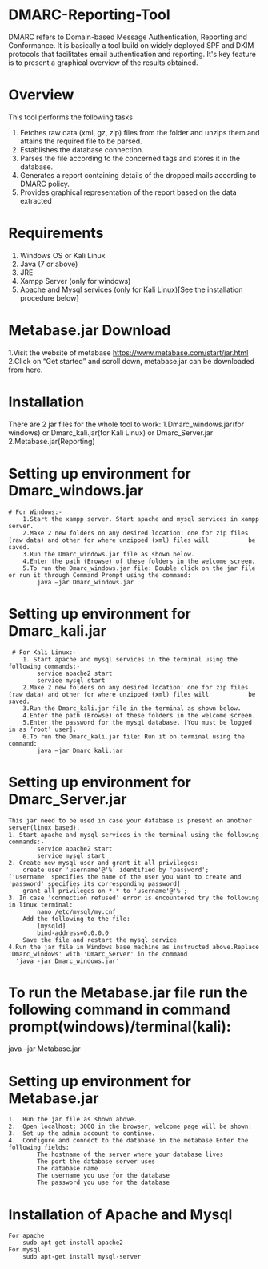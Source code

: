 # DMARC-Reporting-Tool
DMARC refers to Domain-based Message Authentication, Reporting and Conformance. It is basically a tool build on widely deployed SPF and DKIM protocols that facilitates email authentication and reporting. It's key feature is to present a graphical overview of the results obtained.

# Overview

This tool performs the following tasks
1.	Fetches raw data (xml, gz, zip) files from the folder and unzips them and attains the required file to be parsed.
2.	Establishes the database connection.
3.	Parses the file according to the concerned tags and stores it in the database. 
4.	Generates a report containing details of the dropped mails according to DMARC policy.
5.	Provides graphical representation of the report based on the data extracted

# Requirements

1. Windows OS or Kali Linux
2. Java (7 or above)
3. JRE
4. Xampp Server (only for windows) 
5. Apache and Mysql services (only for Kali Linux)[See the installation procedure below]
		
# Metabase.jar Download

1.Visit the website of metabase  https://www.metabase.com/start/jar.html
2.Click on “Get started” and scroll down, metabase.jar can be downloaded from here. 
 
# Installation

There are 2 jar files for the whole tool to work:
1.Dmarc_windows.jar(for windows) or Dmarc_kali.jar(for Kali Linux) or Dmarc_Server.jar
2.Metabase.jar(Reporting)

# Setting up environment for Dmarc_windows.jar
	# For Windows:-
		1.Start the xampp server. Start apache and mysql services in xampp server.
		2.Make 2 new folders on any desired location: one for zip files (raw data) and other for where unzipped (xml) files will 		   be saved.
		3.Run the Dmarc_windows.jar file as shown below.
		4.Enter the path (Browse) of these folders in the welcome screen. 
		5.To run the Dmarc_windows.jar file: Double click on the jar file or run it through Command Prompt using the command: 
			java –jar Dmarc_windows.jar
 # Setting up environment for Dmarc_kali.jar
 	 # For Kali Linux:-
		1. Start apache and mysql services in the terminal using the following commands:-
			service apache2 start
			service mysql start
		2.Make 2 new folders on any desired location: one for zip files (raw data) and other for where unzipped (xml) files will 		   be saved.
		3.Run the Dmarc_kali.jar file in the terminal as shown below.
		4.Enter the path (Browse) of these folders in the welcome screen.
		5.Enter the password for the mysql database. [You must be logged in as ‘root’ user].
		6.To run the Dmarc_kali.jar file: Run it on terminal using the command: 
			java –jar Dmarc_kali.jar
					
# Setting up environment for Dmarc_Server.jar

	This jar need to be used in case your database is present on another server(linux based).
	1. Start apache and mysql services in the terminal using the following commands:-
			service apache2 start
			service mysql start
	2. Create new mysql user and grant it all privileges:
		create user 'username'@'%' identified by 'password';
	['username' specifies the name of the user you want to create and 'password' specifies its corresponding password]
		grant all privileges on *.* to 'username'@'%';
	3. In case 'connection refused' error is encountered try the following in linux terminal:
			nano /etc/mysql/my.cnf
		Add the following to the file:
			[mysqld]
			bind-address=0.0.0.0
		Save the file and restart the mysql service
	4.Run the jar file in Windows base machine as instructed above.Replace 'Dmarc_windows' with 'Dmarc_Server' in the command 
	  'java -jar Dmarc_windows.jar'	

# To run the Metabase.jar file run the following command in command prompt(windows)/terminal(kali):

java –jar Metabase.jar
						
# Setting up environment for Metabase.jar

	1.	Run the jar file as shown above.
	2.	Open localhost: 3000 in the browser, welcome page will be shown:
	3.	Set up the admin account to continue.
 	4.	Configure and connect to the database in the metabase.Enter the following fields:
			The hostname of the server where your database lives
			The port the database server uses
			The database name
			The username you use for the database
			The password you use for the database
	
# Installation of Apache and Mysql

	For apache
		sudo apt-get install apache2
	For mysql
		sudo apt-get install mysql-server
